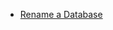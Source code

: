 -   [Rename a Database](https://docs.microsoft.com/en-us/sql/relational-databases/databases/rename-a-database?view=sql-server-ver15)
